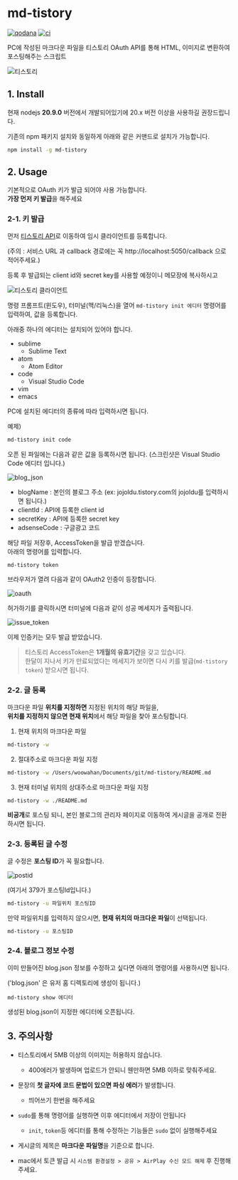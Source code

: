 # md-tistory

[![qodana](https://github.com/jojoldu/md-tistory/actions/workflows/qodana.yml/badge.svg)](https://github.com/jojoldu/md-tistory/actions/workflows/qodana.yml)
[![ci](https://github.com/jojoldu/md-tistory/actions/workflows/ci.yml/badge.svg)](https://github.com/jojoldu/md-tistory/actions/workflows/ci.yml)

PC에 작성된 마크다운 파일을 티스토리 OAuth API를 통해 HTML, 이미지로 변환하여 포스팅해주는 스크립트

![티스토리](./images/티스토리.png)

## 1. Install

현재 nodejs **20.9.0** 버전에서 개발되어있기에 20.x 버전 이상을 사용하길 권장드립니다.

기존의 npm 패키지 설치와 동일하게 아래와 같은 커맨드로 설치가 가능합니다.

```bash
npm install -g md-tistory
```

## 2. Usage

기본적으로 OAuth 키가 발급 되어야 사용 가능합니다.  
**가장 먼저 키 발급**을 해주세요

### 2-1. 키 발급

먼저 [티스토리 API](https://www.tistory.com/guide/api/manage/register)로 이동하여 임시 클라이언트를 등록합니다.

(주의 : 서비스 URL 과 callback 경로에는 꼭  http://localhost:5050/callback 으로 적어주세요.)

등록 후 발급되는 client id와 secret key를 사용할 예정이니 메모장에 복사하시고

![티스토리 클라이언트](./images/티스토리클라이언트.png)

명령 프롬프트(윈도우), 터미널(맥/리눅스)을 열어 ```md-tistory init 에디터``` 명령어를 입력하여, 값을 등록합니다.

아래중 하나의 에디터는 설치되어 있어야 합니다.

* sublime
    * Sublime Text
* atom
    * Atom Editor
* code
    * Visual Studio Code
* vim
* emacs

PC에 설치된 에디터의 종류에 따라 입력하시면 됩니다.

예제)

```bash
md-tistory init code
```

오픈 된 파일에는 다음과 같은 값을 등록하시면 됩니다.
(스크린샷은 Visual Studio Code 에디터 입니다.)

![blog_json](./images/blog_json.png)

* blogName : 본인의 블로그 주소 (ex: jojoldu.tistory.com의 jojoldu를 입력하시면 됩니다.)
* clientId : API에 등록한 client id
* secretKey : API에 등록한 secret key
* adsenseCode : 구글광고 코드

해당 파일 저장후, AccessToken을 발급 받겠습니다.  
아래의 명령어를 입력합니다.

```bash
md-tistory token
```

브라우저가 열려 다음과 같이 OAuth2 인증이 등장합니다.

![oauth](./images/oauth.png)

허가하기를 클릭하시면 터미널에 다음과 같이 성공 메세지가 출력됩니다.

![issue_token](./images/issue_token.png)

이제 인증키는 모두 발급 받았습니다.

> 티스토리 AccessToken은 **1개월의 유효기간**을 갖고 있습니다.  
한달이 지나서 키가 만료되었다는 메세지가 보이면 다시 키를 발급(```md-tistory token```) 받으시면 됩니다.


### 2-2. 글 등록

마크다운 파일 **위치를 지정하면** 지정된 위치의 해당 파일을,  
**위치를 지정하지 않으면 현재 위치**에서 해당 파일을 찾아 포스팅합니다.

1. 현재 위치의 마크다운 파일

```bash
md-tistory -w
```

2. 절대주소로 마크다운 파일 지정

```bash
md-tistory -w /Users/woowahan/Documents/git/md-tistory/README.md
```

3. 현재 터미널 위치의 상대주소로 마크다운 파일 지정

```bash
md-tistory -w ./README.md
```

**비공개**로 포스팅 되니, 본인 블로그의 관리자 페이지로 이동하여 게시글을 공개로 전환하시면 됩니다.

### 2-3. 등록된 글 수정

글 수정은 **포스팅 ID**가 꼭 필요합니다.

![postid](./images/postid.png)

(여기서 379가 포스팅Id입니다.)


```bash
md-tistory -u 파일위치 포스팅ID
```

만약 파일위치를 입력하지 않으시면, **현재 위치의 마크다운 파일**이 선택됩니다.

```bash
md-tistory -u 포스팅ID
```

### 2-4. 블로그 정보 수정

이미 만들어진 blog.json 정보를 수정하고 싶다면 아래의 명령어를 사용하시면 됩니다.

('blog.json' 은 유저 홈 디렉토리에 생성이 됩니다.)

```
md-tistory show 에디터
```

생성된 blog.json이 지정한 에디터에 오픈됩니다.

## 3. 주의사항

* 티스토리에서 5MB 이상의 이미지는 허용하지 않습니다.
    * 400에러가 발생하며 업로드가 안되니 웬만하면 5MB 이하로 맞춰주세요.
* 문장의 **첫 글자에 코드 문법이 있으면 파싱 에러**가 발생합니다.
    * 띄어쓰기 한번을 해주세요

* ```sudo```를 통해 명령어를 실행하면 이후 에디터에서 저장이 안됩니다
    * ```init```, ```token```등 에디터를 통해 수정하는 기능들은 ```sudo``` 없이 실행해주세요

* 게시글의 제목은 **마크다운 파일명**을 기준으로 합니다.

* mac에서 토큰 발급 시 `시스템 환경설정 > 공유 > AirPlay 수신 모드 해제` 후 진행해주세요.
